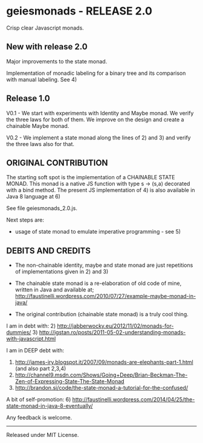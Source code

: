 geiesmonads - RELEASE 2.0
=========================
Crisp clear Javascript monads.

New with release 2.0
--------------------
Major improvements to the state monad.

Implementation of monadic labeling for a binary tree and its
comparison with manual labeling. See 4)

Release 1.0
-----------
V0.1 - We start with experiments with Identity and Maybe monad. We verify the three laws for both of them.
We improve on the design and create a chainable Maybe monad.

V0.2 - We implement a state monad along the lines of 2) and 3) and verify the three laws also for that.

ORIGINAL CONTRIBUTION
---------------------
The starting soft spot is the implementation of a CHAINABLE STATE MONAD.
This monad is a native JS function with type s -> (s,a) decorated with a bind method.
The present JS implementation of 4) is also available in Java 8 language at 6)

See file geiesmonads_2.0.js.

Next steps are:
- usage of state monad to emulate imperative programming - see 5)

DEBITS AND CREDITS
------------------
- The non-chainable identity, maybe and state monad are just repetitions 
of implementations given in 2) and 3)

- The chainable state monad is a re-elaboration of old code of mine, written in Java and available at;
http://faustinelli.wordpress.com/2010/07/27/example-maybe-monad-in-java/

- The original contribution (chainable state monad) is a truly cool thing.

I am in debt with:
2) http://jabberwocky.eu/2012/11/02/monads-for-dummies/
3) http://igstan.ro/posts/2011-05-02-understanding-monads-with-javascript.html

I am in DEEP debt with:
1) http://james-iry.blogspot.it/2007/09/monads-are-elephants-part-1.html (and also part 2,3,4)
4) http://channel9.msdn.com/Shows/Going+Deep/Brian-Beckman-The-Zen-of-Expressing-State-The-State-Monad
5) http://brandon.si/code/the-state-monad-a-tutorial-for-the-confused/

A bit of self-promotion:
6) http://faustinelli.wordpress.com/2014/04/25/the-state-monad-in-java-8-eventually/

Any feedback is welcome.

--------------------------
Released under MIT License.
